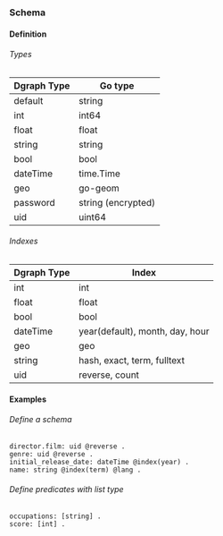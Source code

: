 ### Schema

#### Definition

###### Types
Dgraph Type | Go type           
------------|---------
default     | string            
int         | int64
float       | float            
string      | string
bool        | bool         
dateTime    | time.Time         
geo         | go-geom
password    | string (encrypted)
uid         | uint64

###### Indexes
Dgraph Type | Index
------------|---------
int         | int             
float       | float             
bool        | bool
dateTime    | year(default), month, day, hour
geo         | geo
string      | hash, exact, term, fulltext
uid         | reverse, count


#### Examples

###### Define a schema
    director.film: uid @reverse .
    genre: uid @reverse .
    initial_release_date: dateTime @index(year) .
    name: string @index(term) @lang .
   
###### Define predicates with list type
    occupations: [string] .
    score: [int] .
